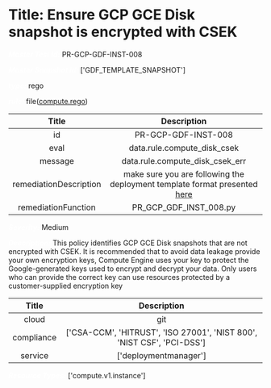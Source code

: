 



# Title: Ensure GCP GCE Disk snapshot is encrypted with CSEK


***<font color="white">Master Test Id:</font>*** PR-GCP-GDF-INST-008

***<font color="white">Master Snapshot Id:</font>*** ['GDF_TEMPLATE_SNAPSHOT']

***<font color="white">type:</font>*** rego

***<font color="white">rule:</font>*** file([compute.rego])  
  
  
  
  

|Title|Description|
| :---: | :---: |
|id|PR-GCP-GDF-INST-008|
|eval|data.rule.compute_disk_csek|
|message|data.rule.compute_disk_csek_err|
|remediationDescription|make sure you are following the deployment template format presented <a href='https://cloud.google.com/compute/docs/reference/rest/v1/instances' target='_blank'>here</a>|
|remediationFunction|PR_GCP_GDF_INST_008.py|


***<font color="white">Severity:</font>*** Medium

***<font color="white">Description:</font>*** This policy identifies GCP GCE Disk snapshots that are not encrypted with CSEK. It is recommended that to avoid data leakage provide your own encryption keys, Compute Engine uses your key to protect the Google-generated keys used to encrypt and decrypt your data. Only users who can provide the correct key can use resources protected by a customer-supplied encryption key  
  
  

|Title|Description|
| :---: | :---: |
|cloud|git|
|compliance|['CSA-CCM', 'HITRUST', 'ISO 27001', 'NIST 800', 'NIST CSF', 'PCI-DSS']|
|service|['deploymentmanager']|


***<font color="white">Resource Types:</font>*** ['compute.v1.instance']


[compute.rego]: https://github.com/prancer-io/prancer-compliance-test/tree/master/google/iac/compute.rego
